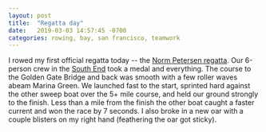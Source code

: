 ```yaml
---
layout: post
title:  "Regatta day"
date:   2019-03-03 14:57:45 -0700
categories: rowing, bay, san francisco, teamwork
---
```


I rowed my first official regatta today -- the [Norm Petersen regatta](https://vimeo.com/65112322). Our 6-person crew in the [South End](http://serc.com/rowing/south-end-fleet/) took a medal and everything. The course to the Golden Gate Bridge and back was smooth with a few roller waves abeam Marina Green. We launched fast to the start, sprinted hard against the other sweep boat over the 5+ mile course, and held our ground strongly to the finish. Less than a mile from the finish the other boat caught a faster current and won the race by 7 seconds. I also broke in a new oar with a couple blisters on my right hand (feathering the oar got sticky).
